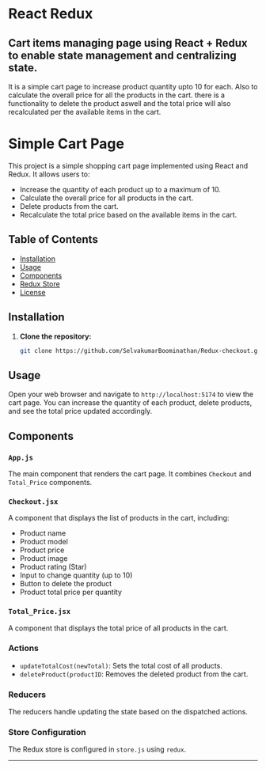 # React Redux

## Cart items managing page using React + Redux to enable state management and centralizing state.

It is a simple cart page to increase product quantity upto 10 for each. Also to calculate the overall price for all the products in the cart. there is a functionality to delete the product aswell and the total price will also recalculated per the available items in the cart.

# Simple Cart Page

This project is a simple shopping cart page implemented using React and Redux. It allows users to:

- Increase the quantity of each product up to a maximum of 10.
- Calculate the overall price for all products in the cart.
- Delete products from the cart.
- Recalculate the total price based on the available items in the cart.

## Table of Contents

- [Installation](#installation)
- [Usage](#usage)
- [Components](#components)
- [Redux Store](#redux-store)
- [License](#license)

## Installation

1. **Clone the repository:**

   ```bash
   git clone https://github.com/SelvakumarBoominathan/Redux-checkout.git
   ```

## Usage

Open your web browser and navigate to `http://localhost:5174` to view the cart page. You can increase the quantity of each product, delete products, and see the total price updated accordingly.

## Components

### `App.js`

The main component that renders the cart page. It combines `Checkout` and `Total_Price` components.

### `Checkout.jsx`

A component that displays the list of products in the cart, including:

- Product name
- Product model
- Product price
- Product image
- Product rating (Star)
- Input to change quantity (up to 10)
- Button to delete the product
- Product total price per quantity

### `Total_Price.jsx`

A component that displays the total price of all products in the cart.

### Actions

- `updateTotalCost(newTotal)`: Sets the total cost of all products.
- `deleteProduct(productID`: Removes the deleted product from the cart.

### Reducers

The reducers handle updating the state based on the dispatched actions.

### Store Configuration

The Redux store is configured in `store.js` using `redux`.

---
